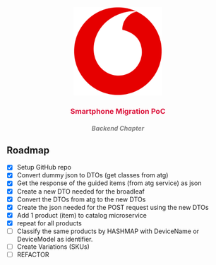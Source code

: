 <!-- PROJECT LOGO -->
<br />
<div align="center">
  <a href="https://github.com/othneildrew/Best-README-Template">
    <img src="images/vodafone.png" alt="Logo" width="200" height="200">
  </a>

  <h3 align="center" style="color:crimson">Smartphone Migration PoC</h3>
  <h5 align="center" style="color:gray">Backend Chapter</h5>
  </div>

<!-- ROADMAP -->
## Roadmap

- [x] Setup GitHub repo
- [x] Convert dummy json to DTOs (get classes from atg)
- [x] Get the response of the guided items (from atg service) as json
- [x] Create a new DTO needed for the broadleaf
- [x] Convert the DTOs from atg to the new DTOs
- [x] Create the json needed for the POST request using the new DTOs
- [x] Add 1 product (item) to catalog microservice
- [x] repeat for all products
- [ ] Classify the same products by HASHMAP with DeviceName or DeviceModel as identifier.
- [ ] Create Variations (SKUs)
- [ ] REFACTOR
